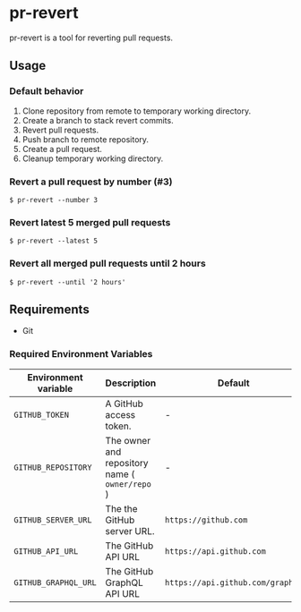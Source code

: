 # pr-revert

pr-revert is a tool for reverting pull requests.

## Usage

### Default behavior

1. Clone repository from remote to temporary working directory.
2. Create a branch to stack revert commits.
3. Revert pull requests.
4. Push branch to remote repository.
5. Create a pull request.
6. Cleanup temporary working directory.

### Revert a pull request by number (#3)

``` console
$ pr-revert --number 3
```

### Revert latest 5 merged pull requests

``` console
$ pr-revert --latest 5
```

### Revert all merged pull requests until 2 hours

``` console
$ pr-revert --until '2 hours'
```

## Requirements

- Git

### Required Environment Variables

| Environment variable | Description | Default |
| --- | --- | --- |
| `GITHUB_TOKEN` | A GitHub access token. | - |
| `GITHUB_REPOSITORY` | The owner and repository name ( `owner/repo` )| - |
| `GITHUB_SERVER_URL` | The the GitHub server URL. | `https://github.com` |
| `GITHUB_API_URL` | The GitHub API URL | `https://api.github.com` |
| `GITHUB_GRAPHQL_URL` | The GitHub GraphQL API URL | `https://api.github.com/graphql` |
